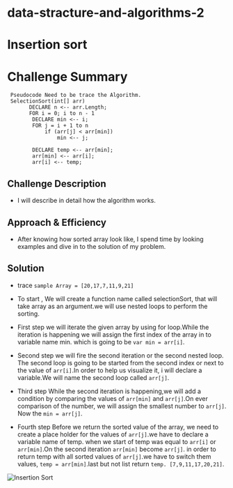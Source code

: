 # data-stracture-and-algorithms-2

# Insertion sort 
# Challenge Summary

```
 Pseudocode Need to be trace the Algorithm.  
 SelectionSort(int[] arr)
       DECLARE n <-- arr.Length;
       FOR i = 0; i to n - 1  
        DECLARE min <-- i;
        FOR j = i + 1 to n
            if (arr[j] < arr[min])
                min <-- j;

        DECLARE temp <-- arr[min];
        arr[min] <-- arr[i];
        arr[i] <-- temp; 
```

## Challenge Description

- I will describe in detail how the algorithm works. 


## Approach & Efficiency

- After knowing how sorted array look like, I spend time by looking examples and dive in to the solution of   my problem. 

## Solution
- trace 
  `sample Array = [20,17,7,11,9,21]`

 - To start , We will create a function name called selectionSort, that will take array as an argument.we will use nested loops to perform the sorting.

 - First step 
     we will iterate the given array by using for loop.While the iteration is happening we will assign the first index of the array in to variable name min. which is going to be `var min = arr[i]`. 
- Second step
     we will fire the second iteration or the second nested loop. The second loop is going to be started from the second index or next to the value of `arr[i]`.In order to help us visualize it, i will declare a variable.We will name the second loop called `arr[j]`.
- Third step
     While the second iteration is happening,we will add a condition by comparing the values of `arr[min]` and `arr[j]`.On ever comparison of the number, we will assign the smallest number to `arr[j]`. Now the `min = arr[j]`.
- Fourth step
     Before we return the sorted value of the array, we need to create a place holder for the values of `arr[j]`.we have to declare a variable name of temp. when we start of temp was equal to `arr[i]` or `arr[min]`.On the second iteration `arr[min]` become `arr[j]`. in order to return temp with all sorted values of `arr[j]`.we have to switch them values, `temp = arr[min]`.last but not list return `temp. [7,9,11,17,20,21]`.


![Insertion Sort]()



